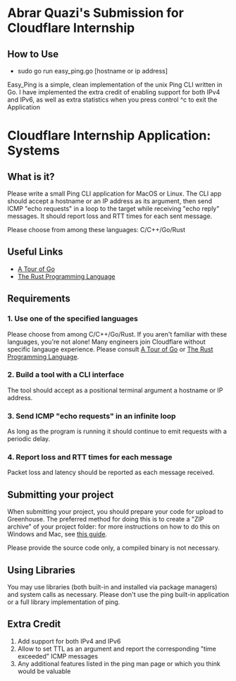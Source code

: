 # Abrar Quazi's Submission for Cloudflare Internship

## How to Use
- sudo go run easy_ping.go [hostname or ip address]

Easy_Ping is a simple, clean implementation of the unix Ping CLI written in Go.
I have implemented the extra credit of enabling support for both IPv4 and IPv6,
as well as extra statistics when you press control ^c to exit the Application


# Cloudflare Internship Application: Systems

## What is it?

Please write a small Ping CLI application for MacOS or Linux.
The CLI app should accept a hostname or an IP address as its argument, then send ICMP "echo requests" in a loop to the target while receiving "echo reply" messages.
It should report loss and RTT times for each sent message.

Please choose from among these languages: C/C++/Go/Rust

## Useful Links

- [A Tour of Go](https://tour.golang.org/welcome/1)
- [The Rust Programming Language](https://doc.rust-lang.org/book/index.html)

## Requirements

### 1. Use one of the specified languages

Please choose from among C/C++/Go/Rust. If you aren't familiar with these languages, you're not alone! Many engineers join Cloudflare without
specific langauge experience. Please consult [A Tour of Go](https://tour.golang.org/welcome/1) or [The Rust Programming Language](https://doc.rust-lang.org/book/index.html).

### 2. Build a tool with a CLI interface

The tool should accept as a positional terminal argument a hostname or IP address.

### 3. Send ICMP "echo requests" in an infinite loop

As long as the program is running it should continue to emit requests with a periodic delay.

### 4. Report loss and RTT times for each message

Packet loss and latency should be reported as each message received.

## Submitting your project

When submitting your project, you should prepare your code for upload to Greenhouse. The preferred method for doing this is to create a "ZIP archive" of your project folder: for more instructions on how to do this on Windows and Mac, see [this guide](https://www.sweetwater.com/sweetcare/articles/how-to-zip-and-unzip-files/).

Please provide the source code only, a compiled binary is not necessary.

## Using Libraries

You may use libraries (both built-in and installed via package managers) and system calls as necessary. Please don't use the ping built-in application or a full library implementation of ping.

## Extra Credit

1. Add support for both IPv4 and IPv6
2. Allow to set TTL as an argument and report the corresponding "time exceeded” ICMP messages
3. Any additional features listed in the ping man page or which you think would be valuable
